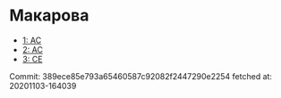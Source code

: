 # Макарова
- [1: AC](1.md)
- [2: AC](2.md)
- [3: CE](3.md)

Commit: 389ece85e793a65460587c92082f2447290e2254
 fetched at: 20201103-164039
